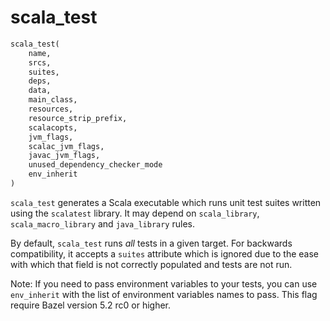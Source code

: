 # scala_test

```python
scala_test(
    name,
    srcs,
    suites,
    deps,
    data,
    main_class,
    resources,
    resource_strip_prefix,
    scalacopts,
    jvm_flags,
    scalac_jvm_flags,
    javac_jvm_flags,
    unused_dependency_checker_mode
    env_inherit
)
```

`scala_test` generates a Scala executable which runs unit test suites written
using the `scalatest` library. It may depend on `scala_library`,
`scala_macro_library` and `java_library` rules.

By default, `scala_test` runs _all_ tests in a given target.
For backwards compatibility, it accepts a `suites` attribute which
is ignored due to the ease with which that field is not correctly
populated and tests are not run.

Note: If you need to pass environment variables to your tests, you can use `env_inherit` with the list of environment variables names to pass. This flag require Bazel version 5.2 rc0 or higher.